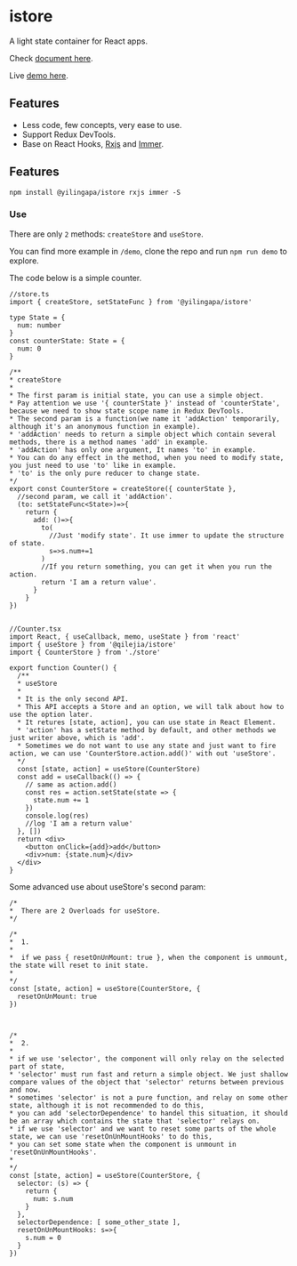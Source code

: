 # istore

A light state container for React apps.


Check [document here](https://yilingapa.gitbook.io/github/).

Live [demo here](https://stackblitz.com/edit/istore-demo?file=index.tsx).

## Features
* Less code, few concepts, very ease to use.
* Support Redux DevTools.
* Base on React Hooks, [Rxjs](https://rxjs-dev.firebaseapp.com/) and [Immer](https://immerjs.github.io/immer/).


## Features
```
npm install @yilingapa/istore rxjs immer -S
```

### Use
There are only `2` methods: `createStore` and `useStore`.

You can find more example in `/demo`, clone the repo and run `npm run demo` to explore.

The code below is a simple counter.

```
//store.ts
import { createStore, setStateFunc } from '@yilingapa/istore'

type State = {
  num: number
}
const counterState: State = {
  num: 0
}

/**
* createStore
*
* The first param is initial state, you can use a simple object.
* Pay attention we use '{ counterState }' instead of 'counterState', because we need to show state scope name in Redux DevTools.
* The second param is a function(we name it 'addAction' temporarily, although it's an anonymous function in example).
* 'addAction' needs to return a simple object which contain several methods, there is a method names 'add' in example.
* 'addAction' has only one argument, It names 'to' in example.
* You can do any effect in the method, when you need to modify state, you just need to use 'to' like in example.
* 'to' is the only pure reducer to change state.
*/
export const CounterStore = createStore({ counterState },
  //second param, we call it 'addAction'.
  (to: setStateFunc<State>)=>{
    return {
      add: ()=>{
        to(
          //Just 'modify state'. It use immer to update the structure of state.
          s=>s.num+=1
        )
        //If you return something, you can get it when you run the action.
        return 'I am a return value'.
      }
    }
})


//Counter.tsx
import React, { useCallback, memo, useState } from 'react'
import { useStore } from '@qilejia/istore'
import { CounterStore } from './store'

export function Counter() {
  /**
  * useStore
  *
  * It is the only second API.
  * This API accepts a Store and an option, we will talk about how to use the option later.
  * It retures [state, action], you can use state in React Element.
  * 'action' has a setState method by default, and other methods we just writer above, which is 'add'.
  * Sometimes we do not want to use any state and just want to fire action, we can use 'CounterStore.action.add()' with out 'useStore'.
  */
  const [state, action] = useStore(CounterStore)
  const add = useCallback(() => {
    // same as action.add()
    const res = action.setState(state => {
      state.num += 1
    })
    console.log(res)
    //log 'I am a return value'
  }, [])
  return <div>
    <button onClick={add}>add</button>
    <div>num: {state.num}</div>
  </div>
}
```

Some advanced use about  useStore's second param:
```
/*
*  There are 2 Overloads for useStore.
*/

/*
*  1.
*
*  if we pass { resetOnUnMount: true }, when the component is unmount, the state will reset to init state.
*
*/
const [state, action] = useStore(CounterStore, {
  resetOnUnMount: true
})



/*
*  2.
*
* if we use 'selector', the component will only relay on the selected part of state,
* 'selector' must run fast and return a simple object. We just shallow compare values of the object that 'selector' returns between previous and now.
* sometimes 'selector' is not a pure function, and relay on some other state, although it is not recommended to do this,
* you can add 'selectorDependence' to handel this situation, it should be an array which contains the state that 'selector' relays on.
* if we use 'selector' and we want to reset some parts of the whole state, we can use 'resetOnUnMountHooks' to do this,
* you can set some state when the component is unmount in 'resetOnUnMountHooks'.
*
*/
const [state, action] = useStore(CounterStore, {
  selector: (s) => {
    return {
      num: s.num
    }
  },
  selectorDependence: [ some_other_state ],
  resetOnUnMountHooks: s=>{
    s.num = 0
  }
})
```
